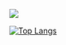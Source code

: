 ![](https://github-readme-stats.vercel.app/api?username=UKMeng&theme=github_dark&locale=cn) 

[![Top Langs](https://github-readme-stats.vercel.app/api/top-langs/?username=UKMeng&layout=compact)](https://github.com/anuraghazra/github-readme-stats)

<!--
**UKMeng/UKMeng** is a ✨ _special_ ✨ repository because its `README.md` (this file) appears on your GitHub profile.

Here are some ideas to get you started:

- 🔭 I’m currently working on ...
- 🌱 I’m currently learning ...
- 👯 I’m looking to collaborate on ...
- 🤔 I’m looking for help with ...
- 💬 Ask me about ...
- 📫 How to reach me: ...
- 😄 Pronouns: ...
- ⚡ Fun fact: ...
-->
